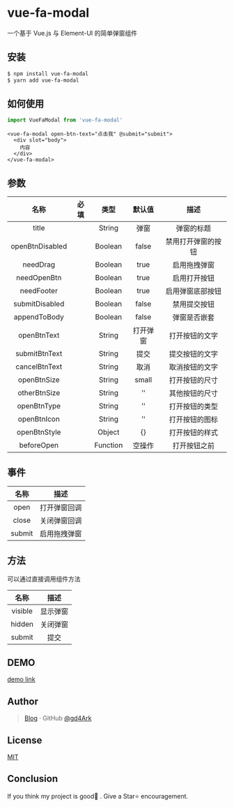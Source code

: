 # vue-fa-modal

一个基于 Vue.js 与 Element-UI 的简单弹窗组件

## 安装

``` bash
$ npm install vue-fa-modal
$ yarn add vue-fa-modal
```

## 如何使用

```js
import VueFaModal from 'vue-fa-modal'
```

```vue
<vue-fa-modal open-btn-text="点击我" @submit="submit">
  <div slot="body">
    内容
  </div>
</vue-fa-modal>
```

## 参数

|      名称       | 必填 |   类型   |  默认值  |        描述        |
| :-------------: | :--: | :------: | :------: | :----------------: |
|      title      |      |  String  |   弹窗   |     弹窗的标题     |
| openBtnDisabled |      | Boolean  |  false   | 禁用打开弹窗的按钮 |
|    needDrag     |      | Boolean  |   true   |    启用拖拽弹窗    |
|   needOpenBtn   |      | Boolean  |   true   |    启用打开按钮    |
|   needFooter    |      | Boolean  |   true   |  启用弹窗底部按钮  |
| submitDisabled  |      | Boolean  |  false   |    禁用提交按钮    |
|  appendToBody   |      | Boolean  |  false   |    弹窗是否嵌套    |
|   openBtnText   |      |  String  | 打开弹窗 |   打开按钮的文字   |
|  submitBtnText  |      |  String  |   提交   |   提交按钮的文字   |
|  cancelBtnText  |      |  String  |   取消   |   取消按钮的文字   |
|   openBtnSize   |      |  String  |  small   |   打开按钮的尺寸   |
|  otherBtnSize   |      |  String  |    ’‘    |   其他按钮的尺寸   |
|   openBtnType   |      |  String  |    ’‘    |   打开按钮的类型   |
|   openBtnIcon   |      |  String  |    ’‘    |   打开按钮的图标   |
|  openBtnStyle   |      |  Object  |    {}    |   打开按钮的样式   |
|   beforeOpen    |      | Function |  空操作  |    打开按钮之前    |

## 事件

|  名称  |     描述     |
| :----: | :----------: |
|  open  | 打开弹窗回调 |
| close  | 关闭弹窗回调 |
| submit | 启用拖拽弹窗 |

## 方法

可以通过直接调用组件方法

|  名称   |   描述   |
| :-----: | :------: |
| visible | 显示弹窗 |
| hidden  | 关闭弹窗 |
| submit  |   提交   |

## DEMO

[demo link](http://4ark.me/vue-fa-modal/demo/)

## Author

> [Blog](https://4ark.me/) · GitHub [@gd4Ark](https://github.com/gd4Ark)

## License

[MIT](./LICENSE)

## Conclusion

If you think my project is good👏 . Give a Star⭐ encouragement.